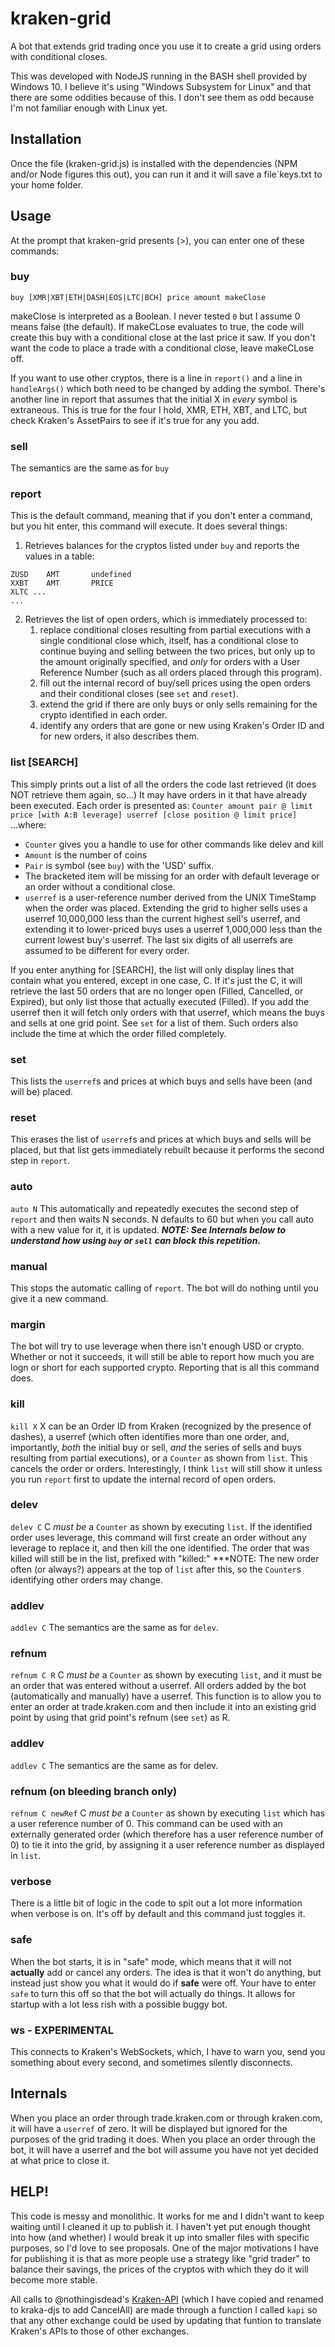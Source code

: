 # kraken-grid
A bot that extends grid trading once you use it to create a grid using orders with conditional closes.

This was developed with NodeJS running in the BASH shell provided by Windows 10.  I believe it's using "Windows Subsystem for Linux" and that there are some oddities because of this.  I don't see them as odd because I'm not familiar enough with Linux yet.

## Installation
Once the file (kraken-grid.js) is installed with the dependencies (NPM and/or Node figures this out), you can run it and it will save a file`keys.txt to your home folder. 

## Usage
At the prompt that kraken-grid presents (>), you can enter one of these commands:

### buy
`buy [XMR|XBT|ETH|DASH|EOS|LTC|BCH] price amount makeClose`

makeClose is interpreted as a Boolean.  I never tested `0` but I assume 0 means false (the default).  If makeCLose evaluates to true, the code will create this buy with a conditional close at the last price it saw.  If you don't want the code to place a trade with a conditional close, leave makeCLose off.

If you want to use other cryptos, there is a line in `report()` and a line in `handleArgs()` which both need to be changed by adding the symbol.  There's another line in report that assumes that the initial X in _every_ symbol is extraneous.  This is true for the four I hold, XMR, ETH, XBT, and LTC, but check Kraken's AssetPairs to see if it's true for any you add.

### sell
The semantics are the same as for `buy`

### report
This is the default command, meaning that if you don't enter a command, but you hit enter, this command will execute.  It does several things:
1. Retrieves balances for the cryptos listed under `buy` and reports the values in a table:
```
ZUSD    AMT       undefined
XXBT    AMT       PRICE
XLTC ...
...
```
2. Retrieves the list of open orders, which is immediately processed to:
   1.  replace conditional closes resulting from partial executions with a single conditional close which, itself, has a conditional close to continue buying and selling between the two prices, but only up to the amount originally specified, and _only_ for orders with a User Reference Number (such as all orders placed through this program).
   2.  fill out the internal record of buy/sell prices using the open orders and their conditional closes (see `set` and `reset`).
   3.  extend the grid if there are only buys or only sells remaining for the crypto identified in each order.
   4.  identify any orders that are gone or new using Kraken's Order ID and for new orders, it also describes them.

### list [SEARCH]
This simply prints out a list of all the orders the code last retrieved (it does NOT retrieve them again, so...) It may have orders in it that have already been executed.  Each order is presented as:
`Counter amount pair @ limit price [with A:B leverage] userref [close position @ limit price]`
...where:
* `Counter` gives you a handle to use for other commands like delev and kill
* `Amount` is the number of coins
* `Pair` is symbol (see `buy`) with the 'USD' suffix.
* The bracketed item will be missing for an order with default leverage or an order without a conditional close.
* `userref` is a user-reference number derived from the UNIX TimeStamp when the order was placed.  Extending the grid to higher sells uses a userref 10,000,000 less than the current highest sell's userref, and extending it to lower-priced buys uses a userref 1,000,000 less than the current lowest buy's userref.  The last six digits of all userrefs are assumed to be different for every order.

If you enter anything for [SEARCH], the list will only display lines that contain what you entered, except in one case, C.  If it's just the C, it will retrieve the last 50 orders that are no longer open (Filled, Cancelled, or Expired), but only list those that actually executed (Filled).  If you add the userref then it will fetch only orders with that userref, which means the buys and sells at one grid point. See `set` for a list of them.  Such orders also include the time at which the order filled completely.

### set
This lists the `userref`s and prices at which buys and sells have been (and will be) placed.

### reset
This erases the list of `userref`s and prices at which buys and sells will be placed, but that list gets immediately rebuilt because it performs the second step in `report`.

### auto
`auto N`
This automatically and repeatedly executes the second step of `report` and then waits N seconds.  N defaults to 60 but when you call auto with a new value for it, it is updated.  ***NOTE: See Internals below to understand how using `buy` or `sell` can block this repetition.***

### manual
This stops the automatic calling of `report`.  The bot will do nothing until you give it a new command.

### margin
The bot will try to use leverage when there isn't enough USD or crypto.  Whether or not it succeeds, it will still be able to report how much you are logn or short for each supported crypto.  Reporting that is all this command does.

### kill
`kill X`
X can be an Order ID from Kraken (recognized by the presence of dashes), a userref (which often identifies more than one order, and, importantly, _both_ the initial buy or sell, _and_ the series of sells and buys resulting from partial executions), or a `Counter` as shown from `list`.  This cancels the order or orders.  Interestingly, I think `list` will still show it unless you run `report` first to update the internal record of open orders.

### delev
`delev C`
C _must be_ a `Counter` as shown by executing `list`.  If the identified order uses leverage, this command will first create an order without any leverage to replace it, and then kill the one identified. The order that was killed will still be in the list, prefixed with "killed:" ***NOTE: The new order often (or always?) appears at the top of `list` after this, so the `Counter`s identifying other orders may change.

### addlev
`addlev C`
The semantics are the same as for `delev`.

### refnum
`refnum C R`
C _must be_ a `Counter` as shown by executing `list`, and it must be an order that was entered without a userref.  All orders added by the bot (automatically and manually) have a userref.  This function is to allow you to enter an order at trade.kraken.com and then include it into an existing grid point by using that grid point's refnum (see `set`) as R.  

### addlev
`addlev C`
The semantics are the same as for delev.

### refnum (on bleeding branch only)
`refnum C newRef`
C _must be_ a `Counter` as shown by executing `list` which has a user reference number of 0.  This command can be used with an externally generated order (which therefore has a user reference number of 0) to tie it into the grid, by assigning it a user reference number as displayed in `list`.

### verbose
There is a little bit of logic in the code to spit out a lot more information when verbose is on.  It's off by default and this command just toggles it.

### safe
When the bot starts, it is in "safe" mode, which means that it will not __actually__ add or cancel any orders.  The idea is that it won't do anything, but instead just show you what it would do if __safe__ were off.  Your have to enter `safe` to turn this off so that the bot will actually do things.  It allows for startup with a lot less rish with a possible buggy bot.

### ws - EXPERIMENTAL
This connects to Kraken's WebSockets, which, I have to warn you, send you something about every second, and sometimes silently disconnects.

## Internals
When you place an order through trade.kraken.com or through kraken.com, it will have a `userref` of zero.  It will be displayed but ignored for the purposes of the grid trading it does.  When you place an order through the bot, it will have a userref and the bot will assume you have not yet decided at what price to close it.  

## HELP!
This code is messy and monolithic.  It works for me and I didn't want to keep waiting until I cleaned it up to publish it.  I haven't yet put enough thought into how (and whether) I would break it up into smaller files with specific purposes, so I'd love to see proposals.  One of the major motivations I have for publishing it is that as more people use a strategy like "grid trader" to balance their savings, the prices of the cryptos with which they do it will become more stable.

All calls to @nothingisdead's [Kraken-API](https://github.com/nothingisdead/npm-kraken-api) (which I have copied and renamed to kraka-djs to add CancelAll) are made through a function I called `kapi` so that any other exchange could be used by updating that funtion to translate Kraken's APIs to those of other exchanges.
